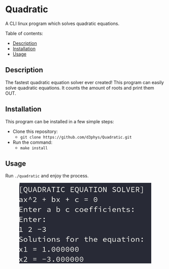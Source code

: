 #  Quadratic
A CLI linux program which solves quadratic equations.

Table of contents:
* [Description](#description)
* [Installation](#installation)
* [Usage](#usage)

## Description
The fastest quadratic equation solver ever created! This program can easily solve quadratic equations. It counts the amount of roots and print them OUT. 

## Installation
This program can be installed in a few simple steps:
* Clone this repository: 
    * `git clone https://github.com/d3phys/Quadratic.git` 
 * Run the command:
    * `make install`
 
## Usage
Run  `./quadratic` and enjoy the process.
<p align="center">
     <img src="images//preview" alt="Preview" width="416"/> 
</p>


